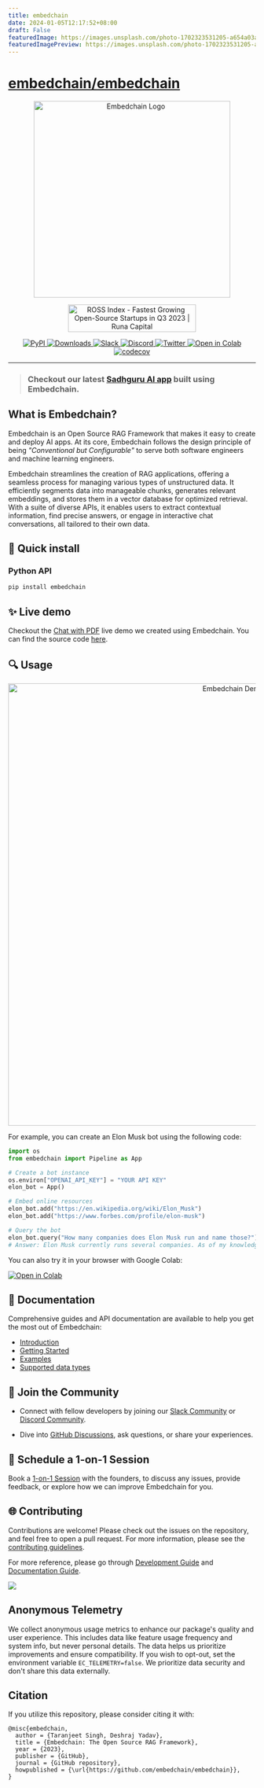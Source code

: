 ```yaml
---
title: embedchain
date: 2024-01-05T12:17:52+08:00
draft: False
featuredImage: https://images.unsplash.com/photo-1702323531205-a654a03a21b7?ixid=M3w0NjAwMjJ8MHwxfHJhbmRvbXx8fHx8fHx8fDE3MDQ0MjgxNjZ8&ixlib=rb-4.0.3
featuredImagePreview: https://images.unsplash.com/photo-1702323531205-a654a03a21b7?ixid=M3w0NjAwMjJ8MHwxfHJhbmRvbXx8fHx8fHx8fDE3MDQ0MjgxNjZ8&ixlib=rb-4.0.3
---
```


# [embedchain/embedchain](https://github.com/embedchain/embedchain)

<p align="center">
  <img src="docs/logo/dark.svg" width="400px" alt="Embedchain Logo">
</p>

<p align="center">
  <a href="https://runacap.com/ross-index/q3-2023/" target="_blank" rel="noopener"><img style="width: 260px; height: 56px" src="https://runacap.com/wp-content/uploads/2023/10/ROSS_badge_black_Q3_2023.svg" alt="ROSS Index - Fastest Growing Open-Source Startups in Q3 2023 | Runa Capital" width="260" height="56"/></a>
</p>

<p align="center">
  <a href="https://pypi.org/project/embedchain/">
    <img src="https://img.shields.io/pypi/v/embedchain" alt="PyPI">
  </a>
  <a href="https://pepy.tech/project/embedchain">
    <img src="https://static.pepy.tech/badge/embedchain" alt="Downloads">
  </a>
  <a href="https://embedchain.ai/slack">
    <img src="https://img.shields.io/badge/slack-embedchain-brightgreen.svg?logo=slack" alt="Slack">
  </a>
  <a href="https://embedchain.ai/discord">
    <img src="https://dcbadge.vercel.app/api/server/6PzXDgEjG5?style=flat" alt="Discord">
  </a>
  <a href="https://twitter.com/embedchain">
    <img src="https://img.shields.io/twitter/follow/embedchain" alt="Twitter">
  </a>
  <a href="https://colab.research.google.com/drive/138lMWhENGeEu7Q1-6lNbNTHGLZXBBz_B?usp=sharing">
    <img src="https://colab.research.google.com/assets/colab-badge.svg" alt="Open in Colab">
  </a>
  <a href="https://codecov.io/gh/embedchain/embedchain">
    <img src="https://codecov.io/gh/embedchain/embedchain/graph/badge.svg?token=EMRRHZXW1Q" alt="codecov">
  </a>
</p>

<hr />


> ### Checkout our latest [Sadhguru AI app](https://sadhguru-ai.streamlit.app/) built using Embedchain.

## What is Embedchain?

Embedchain is an Open Source RAG Framework that makes it easy to create and deploy AI apps. At its core, Embedchain follows the design principle of being *"Conventional but Configurable"* to serve both software engineers and machine learning engineers.

Embedchain streamlines the creation of RAG applications, offering a seamless process for managing various types of unstructured data. It efficiently segments data into manageable chunks, generates relevant embeddings, and stores them in a vector database for optimized retrieval. With a suite of diverse APIs, it enables users to extract contextual information, find precise answers, or engage in interactive chat conversations, all tailored to their own data.

## 🔧 Quick install

### Python API

```bash
pip install embedchain
```

## ✨ Live demo

Checkout the [Chat with PDF](https://embedchain.ai/demo/chat-pdf) live demo we created using Embedchain. You can find the source code [here](https://github.com/embedchain/embedchain/tree/main/examples/chat-pdf).

## 🔍 Usage

<!-- Demo GIF or Image -->
<p align="center">
  <img src="docs/images/cover.gif" width="900px" alt="Embedchain Demo">
</p>

For example, you can create an Elon Musk bot using the following code:

```python
import os
from embedchain import Pipeline as App

# Create a bot instance
os.environ["OPENAI_API_KEY"] = "YOUR API KEY"
elon_bot = App()

# Embed online resources
elon_bot.add("https://en.wikipedia.org/wiki/Elon_Musk")
elon_bot.add("https://www.forbes.com/profile/elon-musk")

# Query the bot
elon_bot.query("How many companies does Elon Musk run and name those?")
# Answer: Elon Musk currently runs several companies. As of my knowledge, he is the CEO and lead designer of SpaceX, the CEO and product architect of Tesla, Inc., the CEO and founder of Neuralink, and the CEO and founder of The Boring Company. However, please note that this information may change over time, so it's always good to verify the latest updates.
```

You can also try it in your browser with Google Colab:

[![Open in Colab](https://colab.research.google.com/assets/colab-badge.svg)](https://colab.research.google.com/drive/17ON1LPonnXAtLaZEebnOktstB_1cJJmh?usp=sharing)

## 📖 Documentation
Comprehensive guides and API documentation are available to help you get the most out of Embedchain:

- [Introduction](https://docs.embedchain.ai/get-started/introduction#what-is-embedchain)
- [Getting Started](https://docs.embedchain.ai/get-started/quickstart)
- [Examples](https://docs.embedchain.ai/examples)
- [Supported data types](https://docs.embedchain.ai/components/data-sources/overview)

## 🔗 Join the Community

* Connect with fellow developers by joining our [Slack Community](https://embedchain.ai/slack) or [Discord Community](https://embedchain.ai/discord).

* Dive into [GitHub Discussions](https://github.com/embedchain/embedchain/discussions), ask questions, or share your experiences.

## 🤝 Schedule a 1-on-1 Session

Book a [1-on-1 Session](https://cal.com/taranjeetio/ec) with the founders, to discuss any issues, provide feedback, or explore how we can improve Embedchain for you.

## 🌐 Contributing

Contributions are welcome! Please check out the issues on the repository, and feel free to open a pull request.
For more information, please see the [contributing guidelines](CONTRIBUTING.md).

For more reference, please go through [Development Guide](https://docs.embedchain.ai/contribution/dev) and [Documentation Guide](https://docs.embedchain.ai/contribution/docs).

<a href="https://github.com/embedchain/embedchain/graphs/contributors">
  <img src="https://contrib.rocks/image?repo=embedchain/embedchain" />
</a>

## Anonymous Telemetry

We collect anonymous usage metrics to enhance our package's quality and user experience. This includes data like feature usage frequency and system info, but never personal details. The data helps us prioritize improvements and ensure compatibility. If you wish to opt-out, set the environment variable `EC_TELEMETRY=false`. We prioritize data security and don't share this data externally.

## Citation

If you utilize this repository, please consider citing it with:

```
@misc{embedchain,
  author = {Taranjeet Singh, Deshraj Yadav},
  title = {Embedchain: The Open Source RAG Framework},
  year = {2023},
  publisher = {GitHub},
  journal = {GitHub repository},
  howpublished = {\url{https://github.com/embedchain/embedchain}},
}
```
